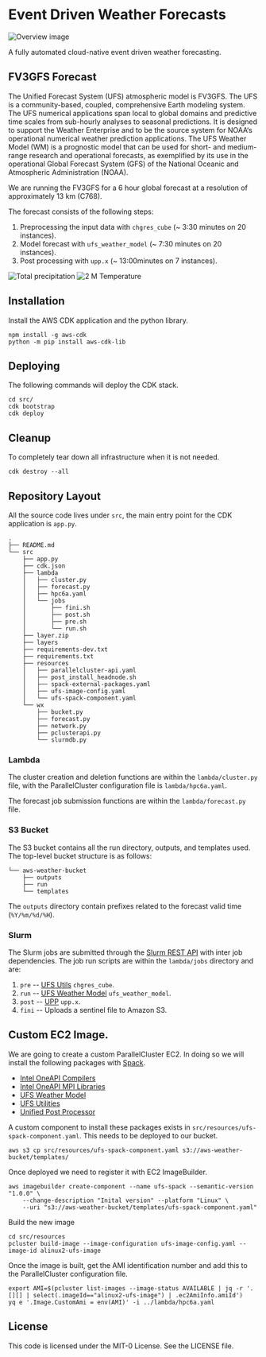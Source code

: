 # Event Driven Weather Forecasts

![Overview image](./event_driven_weather_forecast.png)

A fully automated cloud-native event driven weather forecasting.

## FV3GFS Forecast

The Unified Forecast System (UFS) atmospheric model is FV3GFS. The UFS is a community-based, coupled, comprehensive Earth modeling system.
The UFS numerical applications span local to global domains and predictive time scales from sub-hourly analyses to seasonal predictions.
It is designed to support the Weather Enterprise and to be the source system for NOAA‘s operational numerical weather prediction applications.
The UFS Weather Model (WM) is a prognostic model that can be used for short- and medium-range research and operational forecasts, as exemplified by
its use in the operational Global Forecast System (GFS) of the National Oceanic and Atmospheric Administration (NOAA).

We are running the FV3GFS for a 6 hour global forecast at a resolution of approximately 13 km (C768).

The forecast consists of the following steps:

1. Preprocessing the input data with `chgres_cube` (~ 3:30 minutes on 20 instances).
2. Model forecast with `ufs_weather_model` (~ 7:30 minutes on 20 instances).
3. Post processing with `upp.x` (~ 13:00minutes on 7 instances).

![Total precipitation](plot_ufs_phyf_tprcp.gif)
![2 M Temperature](plot_ufs_phyf_tmp2m.gif)


## Installation

Install the AWS CDK application and the python library.

```
npm install -g aws-cdk
python -m pip install aws-cdk-lib
```

## Deploying

The following commands will deploy the CDK stack.

```
cd src/
cdk bootstrap
cdk deploy
```

## Cleanup

To completely tear down all infrastructure when it is not needed.

```
cdk destroy --all
```

## Repository Layout

All the source code lives under `src`, the main entry point for the CDK application is `app.py`.

```
.
├── README.md
└── src
    ├── app.py
    ├── cdk.json
    ├── lambda
    │   ├── cluster.py
    │   ├── forecast.py
    │   ├── hpc6a.yaml
    │   └── jobs
    │       ├── fini.sh
    │       ├── post.sh
    │       ├── pre.sh
    │       └── run.sh
    ├── layer.zip
    ├── layers
    ├── requirements-dev.txt
    ├── requirements.txt
    ├── resources
    │   ├── parallelcluster-api.yaml
    │   ├── post_install_headnode.sh
    │   ├── spack-external-packages.yaml
    │   ├── ufs-image-config.yaml
    │   └── ufs-spack-component.yaml
    └── wx
        ├── bucket.py
        ├── forecast.py
        ├── network.py
        ├── pclusterapi.py
        └── slurmdb.py
```
### Lambda

The cluster creation and deletion functions are within the `lambda/cluster.py` file, with the ParallelCluster configuration file is `lambda/hpc6a.yaml`.

The forecast job submission functions are within the `lambda/forecast.py` file.

### S3 Bucket

The S3 bucket contains all the run directory, outputs, and templates used. The top-level bucket structure is as follows:

```
└── aws-weather-bucket
    ├── outputs
    ├── run
    └── templates
```

The `outputs` directory contain prefixes related to the forecast valid time (`%Y/%m/%d/%H`).

### Slurm

The Slurm jobs are submitted through the [Slurm REST API](https://slurm.schedmd.com/rest.html) with inter job dependencies. The job run scripts are within the `lambda/jobs` directory and are:

1. `pre` -- [UFS Utils](https://github.com/ufs-community/UFS_UTILS) `chgres_cube`.
2. `run` -- [UFS Weather Model](https://github.com/ufs-community/ufs-weather-model/) `ufs_weather_model`.
3. `post` -- [UPP](https://github.com/NOAA-EMC/UPP) `upp.x`.
4. `fini` -- Uploads a sentinel file to Amazon S3.

## Custom EC2 Image.

We are going to create a custom ParallelCluster EC2. In doing so we will install the following packages with [Spack](https://github.com/spack/spack).

* [Intel OneAPI Compilers](https://www.intel.com/content/www/us/en/developer/tools/oneapi/toolkits.html)
* [Intel OneAPI MPI Libraries](https://www.intel.com/content/www/us/en/developer/tools/oneapi/toolkits.html)
* [UFS Weather Model](https://ufs-weather-model.readthedocs.io/en/latest/)
* [UFS Utilities](https://noaa-emcufs-utils.readthedocs.io/en/latest/ufs_utils.html)
* [Unified Post Processor](https://dtcenter.org/community-code/unified-post-processor-upp)

A custom component to install these packages exists in `src/resources/ufs-spack-component.yaml`.
This needs to be deployed to our bucket.
```
aws s3 cp src/resources/ufs-spack-component.yaml s3://aws-weather-bucket/templates/
```
Once deployed we need to register it with EC2 ImageBuilder.
```
aws imagebuilder create-component --name ufs-spack --semantic-version "1.0.0" \
    --change-description "Inital version" --platform "Linux" \
    --uri "s3://aws-weather-bucket/templates/ufs-spack-component.yaml"
```

Build the new image
```
cd src/resources
pcluster build-image --image-configuration ufs-image-config.yaml --image-id alinux2-ufs-image
```

Once the image is built, get the AMI identification number and add this to the ParallelCluster configuration file.
```
export AMI=$(pcluster list-images --image-status AVAILABLE | jq -r '.[][] | select(.imageId=="alinux2-ufs-image") | .ec2AmiInfo.amiId')
yq e '.Image.CustomAmi = env(AMI)' -i ../lambda/hpc6a.yaml
```

## License
This code is licensed under the MIT-0 License. See the LICENSE file.
